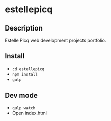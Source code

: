 # estellepicq

## Description

Estelle Picq web development projects portfolio.

## Install

* `cd estellepicq`
* `npm install`
* `gulp`

## Dev mode

* `gulp watch`
* Open index.html
